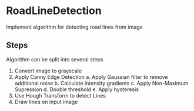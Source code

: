 # RoadLineDetection
Implement algorithm for detecting road lines from image
## Steps
Algorithm can be split into several steps
1. Convert image to grayscale
2. Apply Canny Edge Detection
    a. Apply Gaussian filter to remove additional noise
    b. Calculate intensity gradients
    c. Apply Non-Maximum Supression
    d. Double threshold
    e. Apply hysteresis 
3. Use Hough Transform to detect Lines
4. Draw lines on input image